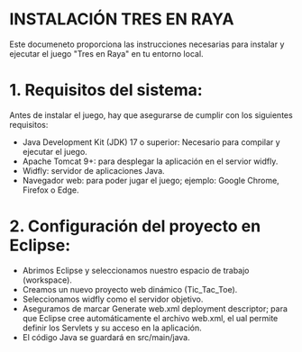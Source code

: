 # INSTALACIÓN TRES EN RAYA

Este documeneto proporciona las instrucciones necesarias para instalar y ejecutar el juego "Tres en Raya" en tu entorno local.

# 1. Requisitos del sistema:
Antes de instalar el juego, hay que asegurarse de cumplir con los siguientes requisitos:
- Java Development Kit (JDK) 17 o superior: Necesario para compilar y ejecutar el juego.
- Apache Tomcat 9+: para desplegar la aplicación en el servior widfly.
- Widfly: servidor de aplicaciones Java.
-  Navegador web: para poder jugar el juego; ejemplo: Google Chrome, Firefox o Edge.

# 2. Configuración del proyecto en Eclipse:
- Abrimos Eclipse y seleccionamos nuestro espacio de trabajo (workspace).
- Creamos un nuevo proyecto web dinámico (Tic_Tac_Toe).
- Seleccionamos widfly como el servidor objetivo.
- Aseguramos de marcar Generate web.xml deployment descriptor; para que Eclipse cree automáticamente el archivo web.xml, el ual permite definir los Servlets y su acceso en la aplicación.
- El código Java se guardará en src/main/java. 
